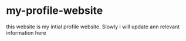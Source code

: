 # my-profile-website
this website is my intial profile website. Slowly i will update ann relevant information here
